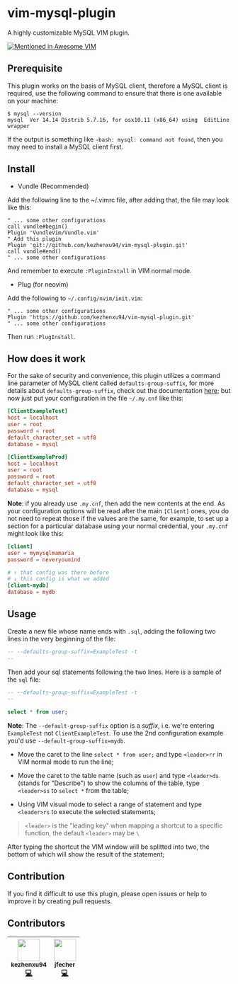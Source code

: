 # vim-mysql-plugin

A highly customizable MySQL VIM plugin.

[![Mentioned in Awesome VIM](https://awesome.re/mentioned-badge.svg)](https://github.com/akrawchyk/awesome-vim/)

## Prerequisite

This plugin works on the basis of MySQL client, therefore a MySQL client is required, use the following command to ensure that there is one available on your machine:

```shell
$ mysql --version
mysql  Ver 14.14 Distrib 5.7.16, for osx10.11 (x86_64) using  EditLine wrapper
```

If the output is something like `-bash: mysql: command not found`, then you may need to install a MySQL client first.

## Install

- Vundle (Recommended)

Add the following line to the ~/.vimrc file, after adding that, the file may look like this:

```vimrc
" ... some other configurations
call vundle#begin()
Plugin 'VundleVim/Vundle.vim'
" Add this plugin
Plugin 'git://github.com/kezhenxu94/vim-mysql-plugin.git'
call vundle#end()
" ... some other configurations
```

And remember to execute `:PluginInstall` in VIM normal mode.

- Plug (for neovim)

Add the following to `~/.config/nvim/init.vim`:
```vimrc
" ... some other configurations
Plugin 'https://github.com/kezhenxu94/vim-mysql-plugin.git'
" ... some other configurations
```

Then run `:PlugInstall`.


## How does it work

For the sake of security and convenience, this plugin utilizes a command line parameter of MySQL client called `defaults-group-suffix`, for more details about `defaults-group-suffix`, check out the documentation [here](https://dev.mysql.com/doc/refman/5.5/en/option-file-options.html#option_general_defaults-group-suffix); but now just put your configuration in the file `~/.my.cnf` like this:

```conf
[ClientExampleTest]
host = localhost
user = root
password = root
default_character_set = utf8
database = mysql

[ClientExampleProd]
host = localhost
user = root
password = root
default_character_set = utf8
database = mysql
```

**Note**: if you already use `.my.cnf`, then add the new contents at the end. As your configuration options will be read after the main `[Client]` ones, you do not need to repeat those if the values are the same, for example, to set up a section for a particular database using your normal credential, your `.my.cnf` might look like this:

```conf
[client]
user = mymysqlmamaria
password = neveryoumind

# ↑ that config was there before
# ↓ this config is what we added
[client-mydb]
database = mydb
```

## Usage

Create a new file whose name ends with `.sql`, adding the following two lines in the very beginning of the file:

```sql
-- --defaults-group-suffix=ExampleTest -t
--
```

Then add your sql statements following the two lines. Here is a sample of the `sql` file:

```sql
-- --defaults-group-suffix=ExampleTest -t
--
   
select * from user;
```

**Note**: The `--default-group-suffix` option is a *suffix*, i.e. we're entering `ExampleTest` not `ClientExampleTest`. To use the 2nd configuration example you'd use `--default-group-suffix=mydb`.

- Move the caret to the line `select * from user;` and type `<leader>rr` in VIM normal mode to run the line;

- Move the caret to the table name (such as `user`) and type `<leader>ds` (stands for "Describe") to show the columns of the table, type `<leader>ss` to `select *` from the table;

- Using VIM visual mode to select a range of statement and type `<leader>rs` to execute the selected statements;

> `<leader>` is the "leading key" when mapping a shortcut to a specific function, the default `<leader>` may be `\`

After typing the shortcut the VIM window will be splitted into two, the bottom of which will show the result of the statement;

## Contribution

If you find it difficult to use this plugin, please open issues or help to improve it by creating pull requests.

## Contributors

<!-- ALL-CONTRIBUTORS-LIST:START - Do not remove or modify this section -->
<!-- prettier-ignore -->
| [<img src="https://avatars3.githubusercontent.com/u/15965696?v=4" width="50px;"/><br /><sub><b>kezhenxu94</b></sub>](https://kezhenxu94.me)<br />[💻](https://github.com/kezhenxu94/vim-mysql-plugin/commits?author=kezhenxu94 "Code") | [<img src="https://avatars2.githubusercontent.com/u/13188781?v=4" width="50px;"/><br /><sub><b>jfecher</b></sub>](http://antelang.org/)<br />[💻](https://github.com/kezhenxu94/vim-mysql-plugin/commits?author=jfecher "Code") |
| :---: | :---: |
<!-- ALL-CONTRIBUTORS-LIST:END -->

